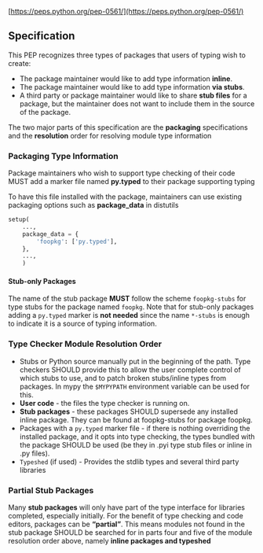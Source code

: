 
[https://peps.python.org/pep-0561/](https://peps.python.org/pep-0561/)

## Specification

This PEP recognizes three types of packages that users of typing wish to create:

- The package maintainer would like to add type information **inline**.
- The package maintainer would like to add type information **via stubs**.
- A third party or package maintainer would like to share **stub files** for a package, but the maintainer does not want to include them in the source of the package.

The two major parts of this specification are the **packaging** specifications and the **resolution** order for resolving module type information

### Packaging Type Information

Package maintainers who wish to support type checking of their code MUST add a marker file named **py.typed** to their package supporting typing

To have this file installed with the package, maintainers can use existing packaging options such as **package_data** in distutils

```py
setup(
    ...,
    package_data = {
        'foopkg': ['py.typed'],
    },
    ...,
    )
```

#### Stub-only Packages

The name of the stub package **MUST** follow the scheme `foopkg-stubs` for type stubs for the package named `foopkg`. Note that for stub-only packages adding a `py.typed` marker is **not needed** since the name `*-stubs` is enough to indicate it is a source of typing information.

### Type Checker Module Resolution Order

- Stubs or Python source manually put in the beginning of the path. Type checkers SHOULD provide this to allow the user complete control of which stubs to use, and to patch broken stubs/inline types from packages. In mypy the `$MYPYPATH` environment variable can be used for this.
- **User code** - the files the type checker is running on.
- **Stub packages** - these packages SHOULD supersede any installed inline package. They can be found at foopkg-stubs for package foopkg.
- Packages with a `py.typed` marker file - if there is nothing overriding the installed package, and it opts into type checking, the types bundled with the package SHOULD be used (be they in .pyi type stub files or inline in .py files).
- `Typeshed` (if used) - Provides the stdlib types and several third party libraries

### Partial Stub Packages

Many **stub packages** will only have part of the type interface for libraries completed, especially initially. For the benefit of type checking and code editors, packages can be **“partial”**. This means modules not found in the stub package SHOULD be searched for in parts four and five of the module resolution order above, namely **inline packages and typeshed**


